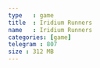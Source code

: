 ```yaml
---
type   : game
title  : Iridium Runners
name   : Iridium Runners
categories: [game]
telegram : 807
size : 312 MB
---
```



